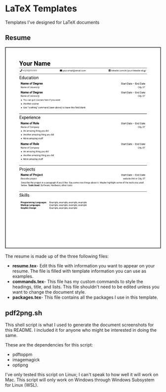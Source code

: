# LaTeX Templates

Templates I've designed for LaTeX documents

## Resume

![Resume screenshot](resume/resume.png)

The resume is made up of the three following files:

* **resume.tex**- Edit this file with information you want to appear on your resume.
  The file is filled with template information you can use as examples.
* **commands.tex**- This file has my custom commands to style the headings, title, and lists.
  This file shouldn't need to be edited unless you want to change the document style.
* **packages.tex**- This file contains all the packages I use in this template.

## pdf2png.sh

This shell script is what I used to generate the document screenshots for this README.
I included it for anyone who might be interested in doing the same.

These are the dependencies for this script: 

* pdftoppm
* imagemagick
* optipng

I've only tested this script on Linux; I can't speak to how well it will work on Mac.
This script will only work on Windows through Windows Subsystem for Linux (WSL).
